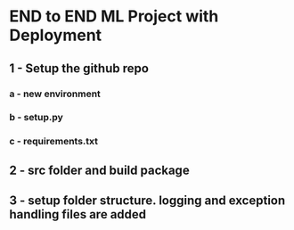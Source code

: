 # END to END ML Project with Deployment

## 1 - Setup the github repo
### a - new environment
### b - setup.py
### c - requirements.txt

## 2 - src folder and build package

## 3 - setup folder structure. logging and exception handling files are added